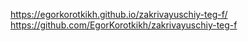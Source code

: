 https://egorkorotkikh.github.io/zakrivayuschiy-teg-f/  https://github.com/EgorKorotkikh/zakrivayuschiy-teg-f
